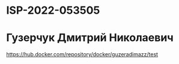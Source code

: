 # ISP-2022-053505
# Гузерчук Дмитрий Николаевич
https://hub.docker.com/repository/docker/guzeradimazz/test
